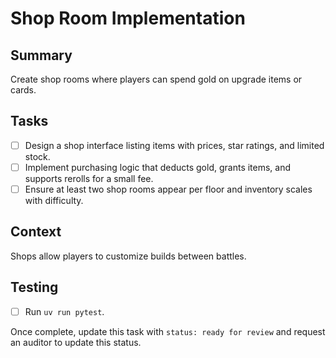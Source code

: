 # Shop Room Implementation

## Summary
Create shop rooms where players can spend gold on upgrade items or cards.

## Tasks
- [ ] Design a shop interface listing items with prices, star ratings, and limited stock.
- [ ] Implement purchasing logic that deducts gold, grants items, and supports rerolls for a small fee.
- [ ] Ensure at least two shop rooms appear per floor and inventory scales with difficulty.

## Context
Shops allow players to customize builds between battles.

## Testing
- [ ] Run `uv run pytest`.

Once complete, update this task with `status: ready for review` and request an auditor to update this status.
